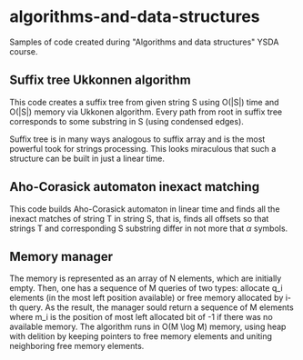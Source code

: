 # algorithms-and-data-structures
Samples of code created during "Algorithms and data structures" YSDA course.

## Suffix tree Ukkonnen algorithm
This code creates a suffix tree from given string S using O(|S|) time and O(|S|) memory via Ukkonen algorithm. Every path from root in suffix tree corresponds to some substring in S (using condensed edges). 

Suffix tree is in many ways analogous to suffix array and is the most powerful took for strings processing. This looks miraculous that such a structure can be built in just a linear time.

## Aho-Corasick automaton inexact matching
This code builds Aho-Corasick automaton in linear time and finds all the inexact matches of string T in string S, that is, finds all offsets so that strings T and corresponding S substring differ in not more that $\alpha$ symbols.

## Memory manager
The memory is represented as an array of N elements, which are initially empty. Then, one has a sequence of M queries of two types: allocate q_i elements (in the most left position available) or free memory allocated by i-th query. As the result, the manager sould return a sequence of M elements where m_i is the position of most left allocated bit of -1 if there was no available memory. The algorithm runs in O(M \log M) memory, using heap with delition by keeping pointers to free memory elements and uniting neighboring free memory elements.
